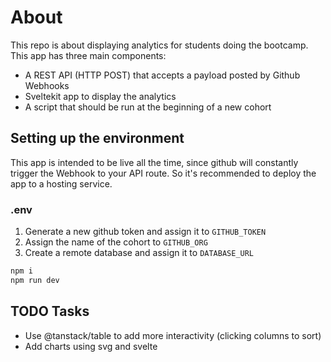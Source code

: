 # About

This repo is about displaying analytics for students doing the bootcamp.
This app has three main components:

- A REST API (HTTP POST) that accepts a payload posted by Github Webhooks
- Sveltekit app to display the analytics
- A script that should be run at the beginning of a new cohort

## Setting up the environment

This app is intended to be live all the time, since github will constantly trigger the Webhook to your API route. So it's recommended to deploy the app to a hosting service.

### .env

1. Generate a new github token and assign it to `GITHUB_TOKEN`
2. Assign the name of the cohort to `GITHUB_ORG`
3. Create a remote database and assign it to `DATABASE_URL`

```bash
npm i
npm run dev
```

## TODO Tasks

- Use @tanstack/table to add more interactivity (clicking columns to sort)
- Add charts using svg and svelte
